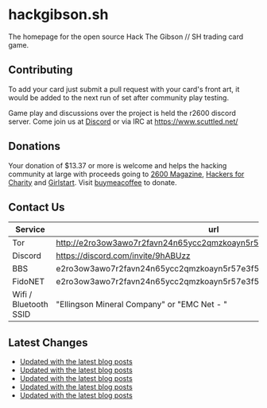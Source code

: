 # hackgibson.sh
The homepage for the open source Hack The Gibson // SH trading card game.


## Contributing

To add your card just submit a pull request with your card's front art, it would be added to the next run of set after community play testing.

Game play and discussions over the project is held the r2600 discord server. Come join us at [Discord](https://discord.com/invite/9hABUzz) or via IRC at https://www.scuttled.net/


## Donations

Your donation of $13.37 or more is welcome and helps the hacking community at large with proceeds going to [2600 Magazine](https://2600.com/), [Hackers for Charity](https://hackersforcharity.org) and [Girlstart](https://girlstart.org).  Visit [buymeacoffee](https://www.buymeacoffee.com/hackgibson.sh) to donate.


## Contact Us

Service | url
-|-
Tor | http://e2ro3ow3awo7r2favn24n65ycc2qmzkoayn5r57e3f56nvjwdcgg32ad.onion
Discord | https://discord.com/invite/9hABUzz
BBS | e2ro3ow3awo7r2favn24n65ycc2qmzkoayn5r57e3f56nvjwdcgg32ad.onion:23
FidoNET | e2ro3ow3awo7r2favn24n65ycc2qmzkoayn5r57e3f56nvjwdcgg32ad.onion:24554
Wifi / Bluetooth SSID | "Ellingson Mineral Company" or "EMC Net - <fidonet address>"

## Latest Changes
<!-- BLOG-POST-LIST:START -->
- [Updated with the latest blog posts](https://github.com/DFW2600/hackgibson.sh/commit/5adf3adbff0975a0f00f682ddc71e14e419deb54)
- [Updated with the latest blog posts](https://github.com/DFW2600/hackgibson.sh/commit/fca513c44a169ed253edd21a9d79bf05e7bb6990)
- [Updated with the latest blog posts](https://github.com/DFW2600/hackgibson.sh/commit/2377b64d9da54d59e6499cc1f499e3436ad89725)
- [Updated with the latest blog posts](https://github.com/DFW2600/hackgibson.sh/commit/5bf746682d8b22ea2c555eecaa89bc63502ca952)
- [Updated with the latest blog posts](https://github.com/DFW2600/hackgibson.sh/commit/f38ce7f97889ba204e0c5dcdb0d5b02271bf12f2)
<!-- BLOG-POST-LIST:END -->
